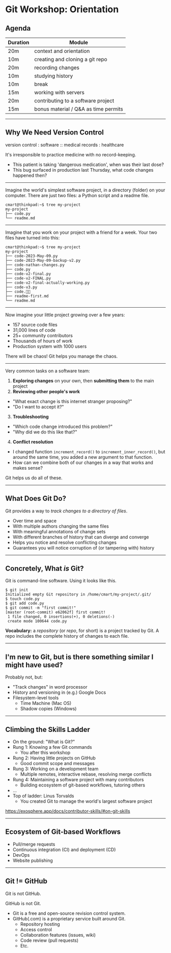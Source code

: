 # Git Workshop: Orientation

## Agenda

| Duration | Module                               |
|----------|--------------------------------------|
| 20m      | context and orientation              |
| 10m      | creating and cloning a git repo      |
| 20m      | recording changes                    |
| 10m      | studying history                     |
| 10m      | break                                |
| 15m      | working with servers                 |
| 20m      | contributing to a software project   |
| 15m      | bonus material / Q&A as time permits |

<!--
Times are squishy, we can adjust as it suits the group.

Who here has ever worked on a programming project?
On your own or for school?
Who here knows what Git does? Not GitHub, just Git.
Who here has used Git?

Consider pairing students per experience
-->

---

## Why We Need Version Control

version control : software :: medical records : healthcare

It's irresponsible to practice medicine with no record-keeping.

- This patient is taking 'dangerous medication', when was their last dose? 
- This bug surfaced in production last Thursday, what code changes happened then?

<!--
A patient chart answers the first question, a Git repository answers the second.

The terms "version control" and "revision control" mean approximately the same thing, I'll use them interchangeably.
-->

---

Imagine the world's simplest software project, in a directory (folder) on your computer. There are just two files: a Python script and a readme file.

```
cmart@thinkpad:~$ tree my-project
my-project
├── code.py
└── readme.md
```

<!--
The `tree` command draws the contents of a folder as a visual tree structure. We'll use it a lot today.
-->

---

Imagine that you work on your project with a friend for a week. Your two files have turned into this:

```
cmart@thinkpad:~$ tree my-project
my-project
├── code-2023-May-09.py
├── code-2023-May-09-backup-v2.py
├── code-nathan-changes.py
├── code.py
├── code-v2-final.py
├── code-v2-FINAL.py
├── code-v2-final-actually-working.py
├── code-v3.py
├── code.😵‍💫
├── readme-first.md
└── readme.md
```

<!--
Has anyone ever worked on a project like this? Especially a group project with multiple authors?

If you're seeing this project for the first time, how do you know which file to open?
-->

---

Now imagine your little project growing over a few years:

- 157 source code files
- 31,000 lines of code
- 25+ community contributors
- Thousands of hours of work
- Production system with 1000 users

<!--
this actually happened to me
-->

There will be chaos! Git helps you manage the chaos.

---

Very common tasks on a software team:

1. **Exploring changes** on your own, then **submitting them** to the main project
2. **Reviewing other people's work**
- "What exact change is this internet stranger proposing?"
- "Do I want to accept it?"
3. **Troubleshooting**
- "Which code change introduced this problem?"
- "Why did we do this like that?"
4. **Conflict resolution**
- I changed function `increment_record()` to `increment_inner_record()`, but around the same time, you added a new argument to that function.
- How can we combine both of our changes in a way that works and makes sense?

Git helps us do all of these.

---

## What Does Git Do?

Git provides a way to _track changes to a directory of files_.

- Over time and space
- With multiple authors changing the same files
- With meaningful annotations of change sets
- With different branches of history that can diverge and converge
- Helps you notice and resolve conflicting changes
- Guarantees you will notice corruption of (or tampering with) history

---

## Concretely, What _is_ Git?

Git is command-line software. Using it looks like this.

```shell
$ git init
Initialized empty Git repository in /home/cmart/my-project/.git/
$ touch code.py
$ git add code.py
$ git commit -m "first commit!"
[master (root-commit) e62062f] first commit!
 1 file changed, 0 insertions(+), 0 deletions(-)
 create mode 100644 code.py
```

**Vocabulary:** a *repository* (or *repo*, for short) is a project tracked by Git. A repo includes the complete history of changes to each file.

<!--
Here I'm initializing a new repo, adding a file to my staging area, and making a commit.
-->

---

## I'm new to Git, but is there something similar I might have used?

Probably not, but:

- "Track changes" in word processor
- History and versioning in (e.g.) Google Docs
- Filesystem-level tools
    - Time Machine (Mac OS)
    - Shadow copies (Windows)

<!--
These record changes in the background while you build content. You don't have to think about them until you need to look at what has changed.

Git is not like that: Git is for changes that you scope and annotate explicitly. It's kind of like storytelling.
-->


---

## Climbing the Skills Ladder

- On the ground: "What is Git?"
- Rung 1: Knowing a few Git commands
    - You after this workshop
- Rung 2: Having little projects on GitHub
    - Good commit scope and messages
- Rung 3: Working on a development team
    - Multiple remotes, interactive rebase, resolving merge conflicts
- Rung 4: Maintaining a software project with many contributors
    - Building ecosystem of git-based workflows, tutoring others
- ...
- Top of ladder: Linus Torvalds
    - You created Git to manage the world's largest software project
    
<https://exosphere.app/docs/contributor-skills/#on-git-skills>

<!--
This workshop is the briefest introduction. You will leave knowing barely enough to be dangerous. You will git stuck, this is normal!
-->

---

## Ecosystem of Git-based Workflows

- Pull/merge requests
- Continuous integration (CI) and deployment (CD)
- DevOps
- Website publishing

---

## Git != GitHub

Git is not GitHub.

GitHub is not Git.

- Git is a free and open-source revision control system.
- GitHub(.com) is a proprietary service built around Git.
  - Repository hosting
  - Access control
  - Collaboration features (issues, wiki)
  - Code review (pull requests)
  - Etc.

<!--
We can hold hands and say it together.

Git is GPL software, trademark owned by the Software Freedom Conservancy, developed by Linux Kernel developers.

GitHub is owned by Microsoft. Several alternatives to GitHub.

This workshop focuses mostly on Git, we use GitHub a little bit near the end.
-->